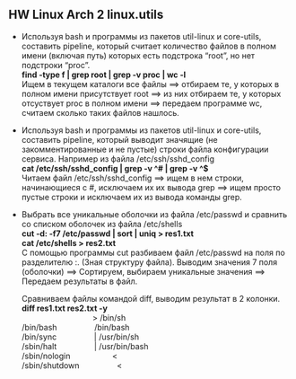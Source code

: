 ## HW Linux Arch 2 linux.utils
* Используя bash и программы из пакетов util-linux и core-utils, составить pipeline, который считает количество файлов в полном имени (включая путь) которых есть подстрока “root”, но нет подстроки “proc”.  
 **find  -type f | grep root | grep -v proc | wc -l**  
 Ищем в текущем каталоги все файлы ==> отбираем те, у которых в полном имени присутствует root ==> из них отбираем те, у которых отсуствует proc в полном имени ==> передаем программе wc, считаем сколько таких файлов нашлось.  
   
* Используя bash и программы из пакетов util-linux и core-utils, составить pipeline, который выводит значящие (не закомментированные и не пустые) строки файла конфигурации сервиса. Например из файла /etc/ssh/sshd_config  
 **cat /etc/ssh/sshd_config | grep -v ^# | grep -v ^$**  
 Читаем файл /etc/ssh/sshd_config ==> ищем в нем строки, начинающиеся с #, исключаем их их вывода grep ==> ищем просто пустые строки и исключаем их из вывода команды grep.  
   
* Выбрать все уникальные оболочки из файла /etc/passwd и сравнить со списком оболочек из файла /etc/shells  
**cut -d: -f7 /etc/passwd | sort | uniq  > res1.txt**  
**cat /etc/shells > res2.txt**  
С помощью программы cut разбиваем файл /etc/passwd на поля по разделителю :. (Зная структуру файла). Выводим значения 7 поля (оболочки) ==> Сортируем, выбираем уникальные значения ==> Передаем результаты в файл.  


  Сравниваем файлы командой diff, выводим результат в 2 колонки.  
  **diff res1.txt res2.txt -y**   
  &nbsp; &nbsp; &nbsp; &nbsp; &nbsp; &nbsp; &nbsp; &nbsp; &nbsp; &nbsp; &nbsp; &nbsp; &nbsp; &nbsp; &nbsp; &nbsp;  > /bin/sh  
  /bin/bash &nbsp; &nbsp;  &nbsp; &nbsp;  &nbsp; &nbsp;   &nbsp; &nbsp;                                                         /bin/bash  
  /bin/sync &nbsp; &nbsp;  &nbsp; &nbsp;  &nbsp; &nbsp;   &nbsp; &nbsp;                                                       | /usr/bin/sh  
  /sbin/halt &nbsp; &nbsp;  &nbsp; &nbsp;  &nbsp; &nbsp;   &nbsp; &nbsp;                                                      | /usr/bin/bash  
  /sbin/nologin &nbsp; &nbsp;  &nbsp; &nbsp;  &nbsp; &nbsp;   &nbsp; &nbsp; &nbsp;                                                <  
  /sbin/shutdown &nbsp; &nbsp;  &nbsp; &nbsp;  &nbsp; &nbsp;   &nbsp; &nbsp;                                                 <  









   

